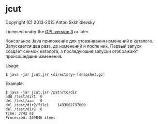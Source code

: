 jcut
====

Copyright (C) 2013-2015 Anton Skshidlevsky

Licensed under the [GPL version 3](http://www.gnu.org/licenses/) or later.

Консольное Java приложение для отсеживания изменений в каталоге. Запускается два раза, до изменений и после них. Первый запуск создает снимок каталога, а последующие запуски отображают произошедшие изменения.

Usage:

    $ java -jar jcut.jar <directory> [snapshot.gz]

Example:

    $ java -jar jcut.jar /path/to/dir
    add	/test/dir1	0
    del	/test/aaa	0
    del	/test/dir2/file1	1433802787000
    del	/test/dir2	0
    Time: 3742 ms
    Processed: 209846 items
